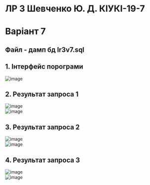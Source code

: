 # ЛР 3 Шевченко Ю. Д. КІУКІ-19-7 <br/>
# Варіант 7 <br/>
## Файл - дамп бд lr3v7.sql
## 1. Інтерфейс порограми<br/>
![image](https://user-images.githubusercontent.com/129991351/230717732-ca2c5351-0233-4141-bb71-b4f5952a2559.png)<br/>
## 2. Результат запроса 1<br/>
![image](https://user-images.githubusercontent.com/129991351/230717744-630a7da6-018f-4fd1-94ae-309809b8aa96.png)<br/>
![image](https://user-images.githubusercontent.com/129991351/230717880-dec71b1d-3035-45dd-bfa9-b93a3bfa24f8.png)<br/>
## 3. Результат запроса 2<br/>
![image](https://user-images.githubusercontent.com/129991351/230717908-b88ffbde-404b-44ae-9605-fda59ffabd1a.png)<br/>
![image](https://user-images.githubusercontent.com/129991351/230717919-465cc69e-447f-4dcb-b70e-309d12dba47e.png)<br/>
## 4. Результат запроса 3<br/>
![image](https://user-images.githubusercontent.com/129991351/230717929-ffc33759-1568-40f7-9404-61df1419fb31.png)<br/>
![image](https://user-images.githubusercontent.com/129991351/230717936-04fcecbc-e593-4ce5-be96-f0c9db21a71f.png)
